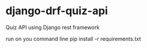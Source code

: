 # django-drf-quiz-api
Quiz API using Django rest framework

run on you command line
pip install -r requirements.txt

